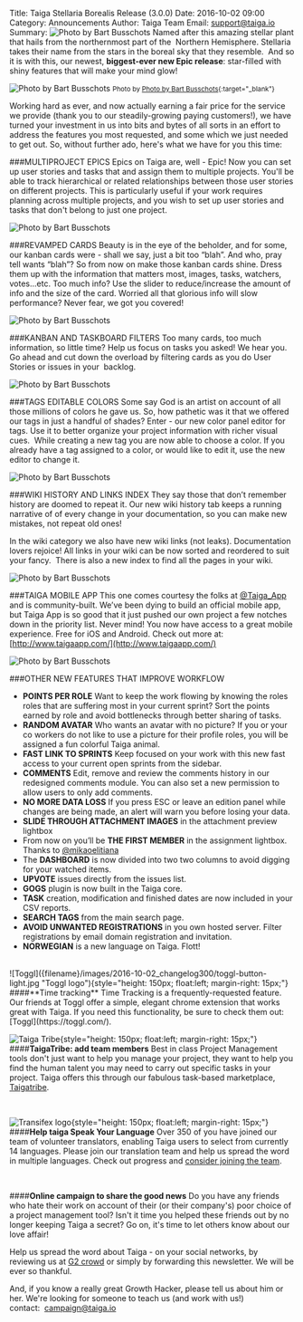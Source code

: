 Title: Taiga Stellaria Borealis Release (3.0.0)
Date: 2016-10-02 09:00
Category: Announcements
Author: Taiga Team
Email: support@taiga.io
Summary: ![Photo by Bart Busschots]({filename}/images/2016-10-02_changelog300/stellaria.jpg) Named after this amazing stellar plant that hails from the northernmost part of the  Northern Hemisphere. Stellaria takes their name from the stars in the boreal sky that they resemble.  And so it is with this, our newest, **biggest-ever new Epic release**: star-filled with shiny features that will make your mind glow!

![Photo by Bart Busschots]({filename}/images/2016-10-02_changelog300/stellaria.jpg)
<small>Photo by [Photo by Bart Busschots](https://www.flickr.com/photos/bbusschots/){:target="_blank"}</small>

Working hard as ever, and now actually earning a fair price for the service we provide (thank you to our steadily-growing paying customers!), we have turned your investment in us into bits and bytes of all sorts in an effort to address the features you most requested, and some which we just needed to get out. So, without further ado, here's what we have for you this time:

###MULTIPROJECT EPICS
Epics on Taiga are, well - Epic! Now you can set up user stories and tasks that and assign them to multiple projects. You'll be able to track hierarchical or related relationships between those user stories on different projects. This is particularly useful if your work requires planning across multiple projects, and you wish to set up user stories and tasks that don't belong to just one project.

![Photo by Bart Busschots]({filename}/images/2016-10-02_changelog300/epics.gif)

###REVAMPED CARDS
Beauty is in the eye of the beholder, and for some, our kanban cards were - shall we say, just a bit too “blah”. And who, pray tell wants “blah”? So from now on make those kanban cards shine. Dress them up with the information that matters most, images, tasks, watchers, votes...etc. Too much info? Use the slider to reduce/increase the amount of info and the size of the card. Worried all that glorious info will slow performance? Never fear, we got you covered!

![Photo by Bart Busschots]({filename}/images/2016-10-02_changelog300/cards.gif)

###KANBAN AND TASKBOARD FILTERS
Too many cards, too much information, so little time? Help us focus on tasks you asked! We hear you. Go ahead and cut down the overload by filtering cards as you do User Stories or issues in your  backlog.

![Photo by Bart Busschots]({filename}/images/2016-10-02_changelog300/filters2.gif)

###TAGS EDITABLE COLORS
Some say God is an artist on account of all those millions of colors he gave us. So, how pathetic was it that we offered our tags in just a handful of shades? Enter - our new color panel editor for tags. Use it to better organize your project information with richer visual cues.  While creating a new tag you are now able to choose a color. If you already have a tag assigned to a color, or would like to edit it, use the new editor to change it.

![Photo by Bart Busschots]({filename}/images/2016-10-02_changelog300/tags.gif)

###WIKI HISTORY AND LINKS INDEX
They say those that don’t remember history are doomed to repeat it. Our new wiki history tab keeps a running narrative of of every change in your documentation, so you can make new mistakes, not repeat old ones!

In the wiki category we also have new wiki links (not leaks). Documentation lovers rejoice! All links in your wiki can be now sorted and reordered to suit your fancy.  There is also a new index to find all the pages in your wiki.

![Photo by Bart Busschots]({filename}/images/2016-10-02_changelog300/wiki.gif)

###TAIGA MOBILE APP
This one comes courtesy the folks at [@Taiga_App](https://twitter.com/taiga_app) and is community-built. We’ve been dying to build an official mobile app, but Taiga App is so good that it just pushed our own project a few notches down in the priority list. Never mind! You now have access to a great mobile experience. Free for iOS and Android. Check out more at: [http://www.taigaapp.com/](http://www.taigaapp.com/)

![Photo by Bart Busschots]({filename}/images/2016-10-02_changelog300/taigaapp.jpeg)

###OTHER NEW FEATURES THAT IMPROVE WORKFLOW

- **POINTS PER ROLE** Want to keep the work flowing by knowing the roles roles that are suffering most in your current sprint? Sort the points earned by role and avoid bottlenecks through better sharing of tasks.
- **RANDOM AVATAR** Who wants an avatar with no picture?  If you or your co workers do not like to use a picture for their profile roles, you will be assigned a fun colorful Taiga animal.
- **FAST LINK TO SPRINTS** Keep focused on your work with this new fast access to your current open sprints from the sidebar.
- **COMMENTS** Edit, remove and review the comments history in our redesigned comments module. You can also set a new permission to allow users to only add comments.
- **NO MORE DATA LOSS** If you press ESC or leave an edition panel while changes are being made, an alert will warn you before losing your data.
- **SLIDE THROUGH ATTACHMENT IMAGES** in the attachment preview lightbox
- From now on you’ll be **THE FIRST MEMBER** in the assignment lightbox. Thanks to [@mikaoelitiana](https://github.com/mikaoelitiana)
- The **DASHBOARD** is now divided into two two columns to avoid digging for your watched items.
- **UPVOTE** issues directly from the issues list.
- **GOGS** plugin is now built in the Taiga core.
- **TASK** creation, modification and finished dates are now included in your CSV reports.
- **SEARCH TAGS** from the main search page.
- **AVOID UNWANTED REGISTRATIONS** in you own hosted server. Filter registrations by email domain registration and invitation.
- **NORWEGIAN** is a new language on Taiga. Flott!

<br>
![Toggl]({filename}/images/2016-10-02_changelog300/toggl-button-light.jpg "Toggl logo"){style="height: 150px; float:left; margin-right: 15px;"}
####**Time tracking**
Time Tracking is a frequently-requested feature. Our friends at Toggl offer a simple, elegant chrome extension that works great with Taiga. If you need this functionality, be sure to check them out: [Toggl](https://toggl.com/).

<br>

![Taiga Tribe]({filename}/images/2016-10-02_changelog300/tribe.jpg "Taiga Tribe logo"){style="height: 150px; float:left; margin-right: 15px;"}
####**TaigaTribe: add team members**
Best in class Project Management tools don't just want to help you manage your project, they want to help you find the human talent you may need to carry out specific tasks in your project. Taiga offers this through our fabulous task-based marketplace, [Taigatribe](https://tribe.taiga.io/).

<br>

![Transifex logo]({filename}/images/2016-10-02_changelog300/transifex-blue-logo.png "Transifex logo"){style="height: 150px; float:left; margin-right: 15px;"}
####**Help taiga Speak Your Language**
Over 350 of you have joined our team of volunteer translators, enabling Taiga users to select from currently 14 languages. Please join our translation team and help us spread the word in multiple languages. Check out progress and [consider joining the team](https://www.transifex.com/taiga-agile-llc/taiga-front/).

<br>

####**Online campaign to share the good news**
Do you have any friends who hate their work on account of their (or their company's) poor choice of a project management tool? Isn't it time you helped these friends out by no longer keeping Taiga a secret? Go on, it's time to let others know about our love affair!

Help us spread the word about Taiga - on your social networks, by reviewing us at [G2 crowd](https://www.g2crowd.com/products/taiga/reviews) or simply by forwarding this newsletter. We will be ever so thankful.

And, if you know a really great Growth Hacker, please tell us about him or her. We're looking for someone to teach us (and work with us!) contact:  [campaign@taiga.io](mailto:campaign@taiga.io)

